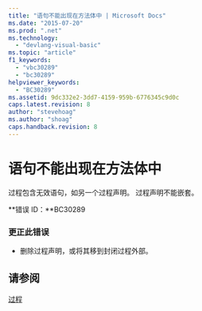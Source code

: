 ```yaml
---
title: "语句不能出现在方法体中 | Microsoft Docs"
ms.date: "2015-07-20"
ms.prod: ".net"
ms.technology: 
  - "devlang-visual-basic"
ms.topic: "article"
f1_keywords: 
  - "vbc30289"
  - "bc30289"
helpviewer_keywords: 
  - "BC30289"
ms.assetid: 9dc332e2-3dd7-4159-959b-6776345c9d0c
caps.latest.revision: 8
author: "stevehoag"
ms.author: "shoag"
caps.handback.revision: 8
---
```

# 语句不能出现在方法体中
过程包含无效语句，如另一个过程声明。 过程声明不能嵌套。  
  
 **错误 ID：**BC30289  
  
### 更正此错误  
  
-   删除过程声明，或将其移到封闭过程外部。  
  
## 请参阅  
 [过程](../../visual-basic/programming-guide/language-features/procedures/index.md)
